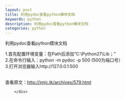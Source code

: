 ```yaml
---
layout: post
title: 利用pydoc查看python模块文档
keywords: python
description: 利用pydoc查看python模块文档
categories: python
---
```

利用pydoc查看python模块文档

<div>
<div>
<div id="sina_keyword_ad_area2" class="articalContent   newfont_family">
<p>1.首先配置环境变量：在Path后添加&ldquo;C:\Python27\Lib；&rdquo;<br />
2.在命令行输入：python -m pydoc -p 500 (500为端口号）<br />
3.打开浏览器输入http://127.0.0.1:500</p>
<p><img src="/images/blog/725676/201503/011302457992775.jpg" alt="" /><br />
<br />
查看原文：<a href="http://imjc.tk/archives/579.html" rel="nofollow">http://imjc.tk/archives/579.html</a></p>

							
		</div>

</div>

</div>
    
